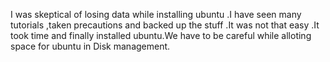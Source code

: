 I was skeptical of losing data while installing ubuntu .I have seen many tutorials ,taken precautions and backed up the stuff .It was not that easy .It took time and finally installed ubuntu.We have to be careful while alloting space for ubuntu in Disk management.

